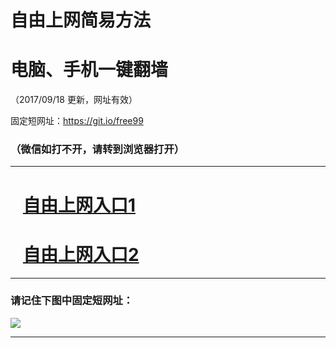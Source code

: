 ﻿# 自由上网简易方法

# 电脑、手机一键翻墙

（2017/09/18 更新，网址有效）

固定短网址：https://git.io/free99

### （微信如打不开，请转到浏览器打开）


***





# &nbsp;&nbsp; <a href="http://ft268237064.fwq-tz1005.info/fwqtz01.html?t=091800121852 " target="_blank">自由上网入口1</a>
# &nbsp;&nbsp; <a href="http://ft181205468.fwq-tz1006.info/fwqtz02.html?t=0918001289 " target="_blank">自由上网入口2</a>
***

### 请记住下图中固定短网址：

<img src="https://s3-us-west-2.amazonaws.com/fwq-1001/yjfq-20170905okok.png" /> 


***

